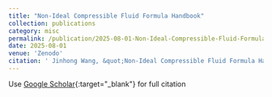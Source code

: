 ```yaml
---
title: "Non-Ideal Compressible Fluid Formula Handbook"
collection: publications
category: misc
permalink: /publication/2025-08-01-Non-Ideal-Compressible-Fluid-Formula-Handbook
date: 2025-08-01
venue: 'Zenodo'
citation: ' Jinhong Wang, &quot;Non-Ideal Compressible Fluid Formula Handbook.&quot; Zenodo, 2025.'
---
```

Use [Google Scholar](https://scholar.google.com/scholar?q=Non+Ideal+Compressible+Fluid+Formula+Handbook){:target="_blank"} for full citation
